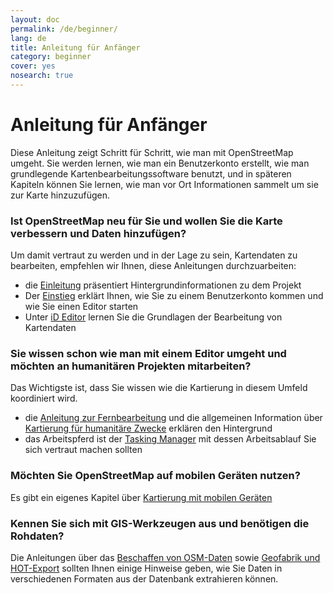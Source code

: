 ```yaml
---
layout: doc
permalink: /de/beginner/
lang: de
title: Anleitung für Anfänger
category: beginner
cover: yes
nosearch: true
---
```


Anleitung für Anfänger
================


Diese Anleitung zeigt Schritt für Schritt, wie man mit OpenStreetMap umgeht. Sie werden lernen, wie man ein Benutzerkonto erstellt, wie man grundlegende Kartenbearbeitungssoftware benutzt, und in späteren Kapiteln können Sie lernen, wie man vor Ort Informationen sammelt um sie zur Karte hinzuzufügen. 

### Ist OpenStreetMap neu für Sie und wollen Sie die Karte verbessern und Daten hinzufügen?

Um damit vertraut zu werden und in der Lage zu sein, Kartendaten zu bearbeiten, empfehlen wir Ihnen, diese Anleitungen durchzuarbeiten:
 - die [Einleitung](/de/beginner/introduction/) präsentiert Hintergrundinformationen zu dem Projekt
 - Der [Einstieg](/de/beginner/start-osm/) erklärt Ihnen, wie Sie zu einem Benutzerkonto kommen und wie Sie einen Editor starten
 - Unter [iD Editor](/de/beginner/id-editor) lernen Sie die Grundlagen der Bearbeitung von Kartendaten


### Sie wissen schon wie man mit einem Editor umgeht und möchten an humanitären Projekten mitarbeiten?

Das Wichtigste ist, dass Sie wissen wie die Kartierung in diesem Umfeld koordiniert wird.
 - die [Anleitung zur Fernbearbeitung](/de/coordination/HOT-Remote-Response-Guide/) und die allgemeinen Information über [Kartierung für humanitäre Zwecke](/de/coordination/humanitarian/) erklären den Hintergrund
- das Arbeitspferd ist der [Tasking Manager](/de/coordination/tm-user) mit dessen Arbeitsablauf Sie sich vertraut machen sollten

### Möchten Sie OpenStreetMap auf mobilen Geräten nutzen?

Es gibt ein eigenes Kapitel über [Kartierung mit mobilen Geräten](/de/mobile-mapping)


### Kennen Sie sich mit GIS-Werkzeugen aus und benötigen die Rohdaten?

Die Anleitungen über das [Beschaffen von OSM-Daten](/de/osm-data/getting-data) sowie [Geofabrik und HOT-Export](/de/osm-data/geofabrik-and-hot-export) sollten Ihnen einige Hinweise geben, wie Sie Daten in verschiedenen Formaten aus der Datenbank extrahieren können.